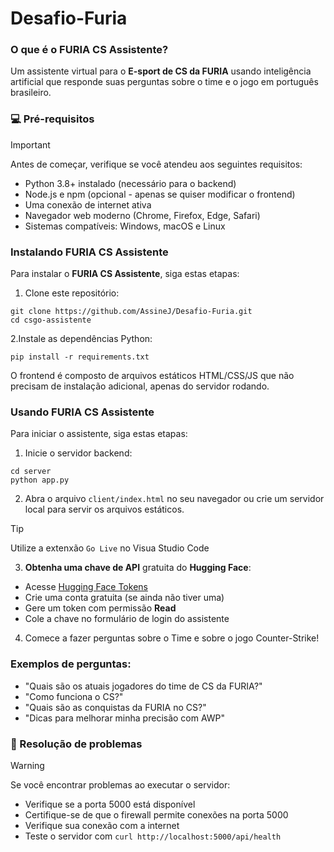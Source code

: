 # Desafio-Furia

### O que é o FURIA CS Assistente?

Um assistente virtual para o **E-sport de CS da FURIA** usando inteligência artificial que responde suas perguntas sobre o time e o jogo em português brasileiro.

### 💻 Pré-requisitos

>[!IMPORTANT]
>Antes de começar, verifique se você atendeu aos seguintes requisitos:
>- Python 3.8+ instalado (necessário para o backend)
>- Node.js e npm (opcional - apenas se quiser modificar o frontend)
>- Uma conexão de internet ativa
>- Navegador web moderno (Chrome, Firefox, Edge, Safari)
>- Sistemas compatíveis: Windows, macOS e Linux

###  Instalando FURIA CS Assistente

Para instalar o **FURIA CS Assistente**, siga estas etapas:

1. Clone este repositório:
```
git clone https://github.com/AssineJ/Desafio-Furia.git
cd csgo-assistente
```
2.Instale as dependências Python:
```
pip install -r requirements.txt
```

O frontend é composto de arquivos estáticos HTML/CSS/JS que não precisam de instalação adicional, apenas do servidor rodando.

###  Usando FURIA CS Assistente

Para iniciar o assistente, siga estas etapas:

1. Inicie o servidor backend:
```
cd server
python app.py
```
2. Abra o arquivo `client/index.html` no seu navegador ou crie um servidor local para servir os arquivos estáticos.
> [!TIP]
> Utilize a extenxão `Go Live` no Visua Studio Code

3. **Obtenha uma chave de API** gratuita do **Hugging Face**:
- Acesse [Hugging Face Tokens](https://huggingface.co/settings/tokens)
- Crie uma conta gratuita (se ainda não tiver uma)
- Gere um token com permissão **Read**
- Cole a chave no formulário de login do assistente
4. Comece a fazer perguntas sobre o Time e sobre o jogo Counter-Strike!

### Exemplos de perguntas:

- "Quais são os atuais jogadores do time de CS da FURIA?"
- "Como funciona o CS?"
- "Quais são as conquistas da FURIA no CS?"
- "Dicas para melhorar minha precisão com AWP"

### 🔧 Resolução de problemas
> [!WARNING]
> Se você encontrar problemas ao executar o servidor:
> - Verifique se a porta 5000 está disponível
> - Certifique-se de que o firewall permite conexões na porta 5000
> - Verifique sua conexão com a internet
> - Teste o servidor com `curl http://localhost:5000/api/health`
